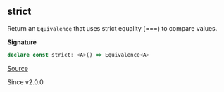 ## strict

Return an `Equivalence` that uses strict equality (===) to compare values.

**Signature**

```ts
declare const strict: <A>() => Equivalence<A>
```

[Source](https://github.com/Effect-TS/effect/tree/main/packages/effect/src/Equivalence.ts#L42)

Since v2.0.0